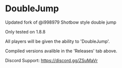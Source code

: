 # DoubleJump

Updated fork of @i998979 Shotbow style double jump

Only tested on 1.8.8

All players will be given the ability to 'DoubleJump'.

Compiled versions avalible in the 'Releases' tab above. 

Discord Support: https://discord.gg/ZSuMaVr
